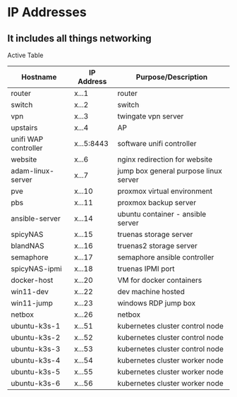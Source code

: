 # IP Addresses

## It includes all things networking

Active Table

| Hostname             | IP Address | Purpose/Description                   |
| -------------------- | ---------- | ------------------------------------- |
| router               | x...1      | router                                |
| switch               | x...2      | switch                                |
| vpn                  | x...3      | twingate vpn server                   |
| upstairs             | x...4      | AP                                    |
| unifi WAP controller | x...5:8443 | software unifi controller             |
| website              | x...6      | nginx redirection for website         |
| adam-linux-server    | x...7      | jump box general purpose linux server |
| pve                  | x...10     | proxmox virtual environment           |
| pbs                  | x...11     | proxmox backup server                 |
| ansible-server       | x...14     | ubuntu container - ansible server     |
| spicyNAS             | x...15     | truenas storage server                |
| blandNAS             | x...16     | truenas2 storage server               |
| semaphore            | x...17     | semaphore ansible controller          |
| spicyNAS-ipmi        | x...18     | truenas IPMI port                     |
| docker-host          | x...20     | VM for docker containers              |
| win11-dev            | x...22     | dev machine hosted                    |
| win11-jump           | x...23     | windows RDP jump box                  |
| netbox               | x...26     | netbox                                |
| ubuntu-k3s-1         | x...51     | kubernetes cluster control node       |
| ubuntu-k3s-2         | x...52     | kubernetes cluster control node       |
| ubuntu-k3s-3         | x...53     | kubernetes cluster control node       |
| ubuntu-k3s-4         | x...54     | kubernetes cluster worker node        |
| ubuntu-k3s-5         | x...55     | kubernetes cluster worker node        |
| ubuntu-k3s-6         | x...56     | kubernetes cluster worker node        |
